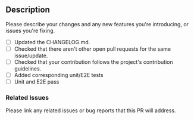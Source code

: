 ## Description

Please describe your changes and any new features you're introducing, or issues you're fixing.

- [ ] Updated the CHANGELOG.md.
- [ ] Checked that there aren't other open pull requests for the same issue/update.
- [ ] Checked that your contribution follows the project's contribution guidelines.
- [ ] Added corresponding unit/E2E tests
- [ ] Unit and E2E pass

### Related Issues

Please link any related issues or bug reports that this PR will address.
